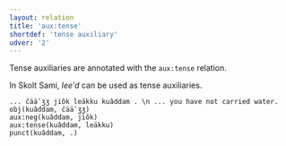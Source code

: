 ```yaml
---
layout: relation
title: 'aux:tense'
shortdef: 'tense auxiliary'
udver: '2'
---
```


Tense auxiliaries are annotated with the `aux:tense` relation.

In Skolt Sami, _leeʹd_ can be used as tense auxiliaries.

~~~ sdparse
... čääʹʒʒ jiõk leäkku kuâddam . \n ... you have not carried water.
obj(kuâddam, čääʹʒʒ)
aux:neg(kuâddam, jiõk)
aux:tense(kuâddam, leäkku)
punct(kuâddam, .)
~~~


<!-- Interlanguage links updated So kvě 14 19:03:07 CEST 2022 -->

